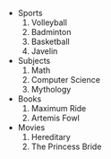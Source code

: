 * Sports
  1. Volleyball
  2. Badminton
  3. Basketball
  4. Javelin
* Subjects
  1. Math
  2. Computer Science
  3. Mythology
* Books
  1. Maximum Ride
  2. Artemis Fowl
* Movies
  1. Hereditary
  2. The Princess Bride
